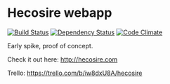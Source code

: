 # Hecosire webapp

[![Build Status](https://travis-ci.org/hecosire/hecosire-webapp.svg?branch=master)](https://travis-ci.org/hecosire/hecosire-webapp)
[![Dependency Status](https://gemnasium.com/hecosire/hecosire-webapp.svg)](https://gemnasium.com/hecosire/hecosire-webapp)
[![Code Climate](https://codeclimate.com/github/hecosire/hecosire-webapp/badges/gpa.svg)](https://codeclimate.com/github/hecosire/hecosire-webapp)

Early spike, proof of concept.

Check it out here: http://hecosire.com

Trello:
https://trello.com/b/iw8dxU8A/hecosire
